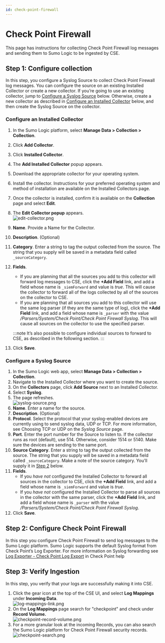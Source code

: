 ```yaml
---
id: check-point-firewall
---
```


# Check Point Firewall

This page has instructions for collecting Check Point Firewall log messages and sending them to Sumo Logic to be ingested by CSE.

## Step 1: Configure collection

In this step, you configure a Syslog Source to collect Check Point Firewall log messages. You can configure the source on an existing Installed Collector or create a new collector. If you’re going to use an existing collector, jump to [Configure a Syslog Source](./Check_Point_Firewall.md "Check Point Firewall") below. Otherwise, create a new collector as described in [Configure an Installed Collector](./Check_Point_Firewall.md "Check Point Firewall") below, and then create the Syslog Source on the collector.

### Configure an Installed Collector

1. In the Sumo Logic platform, select **Manage Data \> Collection \> Collection**.
1. Click **Add Collector**.
1. Click **Installed Collector**.
1. The **Add Installed Collector** popup appears.
1. Download the appropriate collector for your operating system.
1. Install the collector. Instructions for your preferred operating system and method of installation are available on the Installed Collectors page.
1. Once the collector is installed, confirm it is available on the **Collection** page and select **Edit**.
1. The **Edit Collector popup** appears.  
    ![edit-collector.png](/img/cloud-siem-enterprise/edit-collector.png)
1. **Name**. Provide a Name for the Collector.
1. **Description**. (Optional)
1. **Category**. Enter a string to tag the output collected from the source. The string that you supply will be saved in a metadata field called `_sourceCategory`. 
1. **Fields**. 
    * If you are planning that all the sources you add to this collector will forward log messages to CSE, click the **+Add Field** link, and add a field whose name is `_siemForward` and value is *true*. This will cause the collector to forward all of the logs collected by all of the sources on the collector to CSE.
    * If you are planning that all sources you add to this collector will use the same log parser (if they are the same type of log), click the **+Add Field** link, and add a field whose name is `_parser` with the value */Parsers/System/Check Point/Check Point Firewall Syslog*. This will cause all sources on the collector to use the specified parser.

    :::note
    It’s also possible to configure individual sources to forward to CSE, as described in the following section.
    :::

1. Click **Save**.

### Configure a Syslog Source

1. In the Sumo Logic web app, select **Manage Data \> Collection \> Collection**. 
1. Navigate to the Installed Collector where you want to create the source.
1. On the **Collectors** page, click **Add Source** next to an Installed Collector.
1. Select **Syslog**. 
1. The page refreshes.  
    ![syslog-source.png](/img/cloud-siem-enterprise/syslog-source.png)
1. **Name**. Enter a name for the source. 
1. **Description**. (Optional) 
1. **Protocol**. Select the protocol that your syslog-enabled devices are currently using to send syslog data, UDP or TCP. For more information, see Choosing TCP or UDP on the *Syslog Source* page.
1. **Port**. Enter the port number for the Source to listen to. If the collector runs as root (default), use 514. Otherwise, consider 1514 or 5140. Make sure the devices are sending to the same port.
1. **Source Category**. Enter a string to tag the output collected from the source. The string that you supply will be saved in a metadata field called `_sourceCategory`. Make a note of the source category. You’ll supply it in [Step 2](#step-2-configure-check-point-firewall) below.
1. **Fields**. 
    * If you *have not* configured the Installed Collector to forward all sources in the collector to CSE, click the **+Add Field** link, and add a field whose name is `_siemForward` and value is *true*.
    * If you *have not* configured the Installed Collector to parse all sources in the collector with the same parser, click the **+Add Field** link, and add a field whose name is `_parser` with the value */Parsers/System/Check Point/Check Point Firewall Syslog*. 
1. Click **Save**.

## Step 2: Configure Check Point Firewall

In this step you configure Check Point Firewall to send log messages to the Sumo Logic platform. Sumo Logic supports the default Syslog format from Check Point’s Log Exporter. For more information on Syslog forwarding see [Log Exporter - Check Point Log Export](https://supportcenter.checkpoint.com/supportcenter/portal?eventSubmit_doGoviewsolutiondetails=&solutionid=sk122323) in Check Point help

## Step 3: Verify Ingestion

In this step, you verify that your logs are successfully making it into CSE. 

1. Click the gear icon at the top of the CSE UI, and select **Log Mappings** under **Incoming Data**.  
    ![log-mappings-link.png](/img/cloud-siem-enterprise/log-mappings-link.png)
1. On the **Log Mappings** page search for "checkpoint" and check under **Record Volume.**   
    ![checkpoint-record-volume.png](/img/cloud-siem-enterprise/checkpoint-record-volume.png)
1. For a more granular look at the incoming Records, you can also search the Sumo Logic platform for Check Point Firewall security records.  
    ![checkpoint-search.png](/img/cloud-siem-enterprise/checkpoint-search.png)
